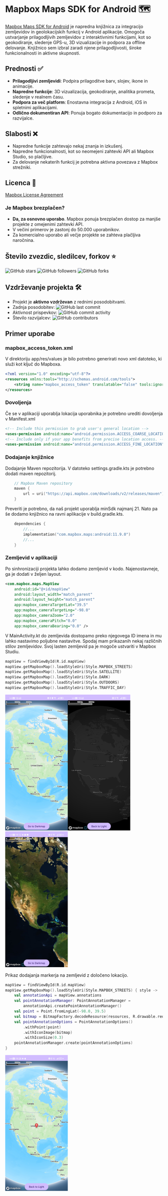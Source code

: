 # Mapbox Maps SDK for Android 🗺️

[Mapbox Maps SDK for Android](https://github.com/mapbox/mapbox-maps-android) je napredna knjižnica za integracijo zemljevidov in geolokacijskih funkcij v Android aplikacije. Omogoča ustvarjanje prilagodljivih zemljevidov z interaktivnimi funkcijami, kot so geokodiranje, sledenje GPS-u, 3D vizualizacije in podpora za offline delovanje. Knjižnico sem izbral zaradi njene prilagodljivosti, široke funkcionalnosti in aktivne skupnosti.

## Prednosti ✅

- **Prilagodljivi zemljevidi**: Podpira prilagoditve barv, slojev, ikone in animacije.
- **Napredne funkcije**: 3D vizualizacija, geokodiranje, analitika prometa, sledenje v realnem času.
- **Podpora za več platform**: Enostavna integracija z Android, iOS in spletnimi aplikacijami.
- **Odlično dokumentiran API**: Ponuja bogato dokumentacijo in podporo za razvijalce.

## Slabosti ❌

- Napredne funkcije zahtevajo nekaj znanja in izkušenj.
- Napredne funkcionalnosti, kot so neomejeni zahtevki API ali Mapbox Studio, so plačljive.
- Za delovanje nekaterih funkcij je potrebna aktivna povezava z Mapbox strežniki.

## Licenca 📜

[Mapbox License Agreement](https://www.mapbox.com/legal/tos)

### Je Mapbox brezplačen?

- **Da, za osnovno uporabo**. Mapbox ponuja brezplačen dostop za manjše projekte z omejenimi zahtevki API.
- V večini primerov je zastonj do 50.000 uporabnikov.
- Za komercialno uporabo ali večje projekte se zahteva plačljiva naročnina.

## Število zvezdic, sledilcev, forkov ⭐

![GitHub stars](https://img.shields.io/github/stars/mapbox/mapbox-maps-android?style=social)
![GitHub followers](https://img.shields.io/github/followers/mapbox?style=social)
![GitHub forks](https://img.shields.io/github/forks/mapbox/mapbox-maps-android?style=social)

## Vzdrževanje projekta 🛠️

- Projekt je **aktivno vzdrževan** z rednimi posodobitvami.
- Zadnja posodobitev: ![GitHub last commit](https://img.shields.io/github/last-commit/mapbox/mapbox-maps-android)
- Aktivnost prispevkov: ![GitHub commit activity](https://img.shields.io/github/commit-activity/m/mapbox/mapbox-maps-android)
- Število razvijalcev: ![GitHub contributors](https://img.shields.io/github/contributors/mapbox/mapbox-maps-android)

## Primer uporabe

### mapbox_access_token.xml
V direktoriju app/res/values je bilo potrebno generirati novo xml datoteko, ki služi kot ključ do Mapboxa.
```xml
<?xml version="1.0" encoding="utf-8"?>
<resources xmlns:tools="http://schemas.android.com/tools">
    <string name="mapbox_access_token" translatable="false" tools:ignore="UnusedResources">pk.YOUR_MAPBOX_ACCESS_TOKEN</string>
</resources>
```
### Dovoljenja
Če se v aplikaciji uporablja lokacija uporabnika je potrebno urediti dovoljenja v Manifest.xml
```xml
<!-- Include this permission to grab user's general location -->
<uses-permission android:name="android.permission.ACCESS_COARSE_LOCATION" />
<!-- Include only if your app benefits from precise location access. -->
<uses-permission android:name="android.permission.ACCESS_FINE_LOCATION" />
```

### Dodajanje knjižnice
Dodajanje Maven repozitorija. V datoteko settings.gradle.kts je potrebno dodati maven repozitorij.
```kotlin
    // Mapbox Maven repository
    maven {
        url = uri("https://api.mapbox.com/downloads/v2/releases/maven")
    }
```
Preveriti je potrebno, da naš projekt uporablja minSdk najmanj 21.
Nato pa še dodamo knjižnico na ravni aplikacije v build.gradle.kts.
```kotlin
    dependencies {
        //...
        implementation("com.mapbox.maps:android:11.9.0")
        //...
    }
```

### Zemljevid v aplikaciji
Po sinhronizaciji projekta lahko dodamo zemljevid v kodo. Najenostavneje, ga je dodati v željen layout.
```xml
<com.mapbox.maps.MapView
    android:id="@+id/mapView"
    android:layout_width="match_parent"
    android:layout_height="match_parent"
    app:mapbox_cameraTargetLat="39.5"
    app:mapbox_cameraTargetLng="-98.0"
    app:mapbox_cameraZoom="2.0"
    app:mapbox_cameraPitch="0.0"
    app:mapbox_cameraBearing="0.0" />
```
V MainActivity.kt do zemljevida dostopamo preko njegovega ID imena in mu lahko nastavimo poljubne nastavitve.
Spodaj mam prikazanih nekaj različnih stilov zemljevidov. Svoj lasten zemljevid pa je mogoče ustvariti v Mapbox Studiu.
```kotlin
mapView = findViewById(R.id.mapView)
mapView.getMapboxMap().loadStyleUri(Style.MAPBOX_STREETS)
mapView.getMapboxMap().loadStyleUri(Style.SATELLITE)
mapView.getMapboxMap().loadStyleUri(Style.DARK)
mapView.getMapboxMap().loadStyleUri(Style.OUTDOORS)
mapView.getMapboxMap().loadStyleUri(Style.TRAFFIC_DAY)
```
<img src="screenshots/screenshot1.jpg" alt="Marker ikona" width="200" /><img src="screenshots/screenshot2.jpg" alt="Marker ikona" width="200" /><img src="screenshots/screenshot3.jpg" alt="Marker ikona" width="200" />

Prikaz dodajanja markerja na zemljevid z določeno lokacijo.
```kotlin
mapView = findViewById(R.id.mapView)
mapView.getMapboxMap().loadStyleUri(Style.MAPBOX_STREETS) { style ->
    val annotationApi = mapView.annotations
    val pointAnnotationManager: PointAnnotationManager =
        annotationApi.createPointAnnotationManager()
    val point = Point.fromLngLat(-98.0, 39.5)
    val bitmap = BitmapFactory.decodeResource(resources, R.drawable.red_marker)
    val pointAnnotationOptions = PointAnnotationOptions()
        .withPoint(point)
        .withIconImage(bitmap)
        .withIconSize(0.3)
    pointAnnotationManager.create(pointAnnotationOptions)
}
```
<img src="screenshots/screenshot4.jpg" alt="Marker ikona" width="200" />


